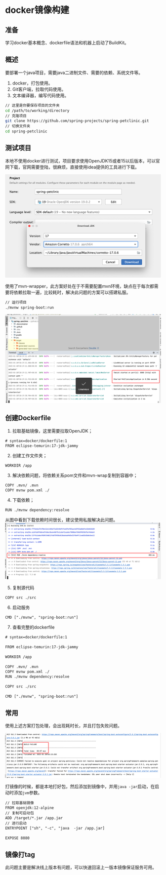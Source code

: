 # docker镜像构建

## 准备

学习docker基本概念、dockerfile语法和机器上启动了BuildKit。

## 概述

要部署一个java项目，需要java二进制文件、需要的依赖、系统文件等。

1. docker，打包使用。
2. Git客户端，拉取代码使用。
3. 文本编译器，编写代码使用。

```sh
// 这里是你要保存项目的文件夹
cd /path/to/working/directory
// 克隆项目
git clone https://github.com/spring-projects/spring-petclinic.git
// 切换文件夹
cd spring-petclinic
```

## 测试项目

本地不使用docker进行测试，项目要求使用OpenJDK15或者15以后版本，可以官网下载，官网需要登陆，很麻烦，直接使用idea提供的工具进行下载。

![An image](./images/docker-down-java.png)

使用了mvn-wrapper，此方案好处在于不需要配置mvn环境，缺点在于每次都需要将依赖拉取一遍，比较耗时，解决此问题的方案可以搭建私服。

```sh
// 运行项目
./mvnw spring-boot:run
```

![An image](./images/spring-boot-run.png)

## 创建Dockerfile

1. 拉取基础镜像，这里需要拉取OpenJDK；

``` text
# syntax=docker/dockerfile:1
FROM eclipse-temurin:17-jdk-jammy
```

2. 创建工作文件夹；

``` text
WORKDIR /app
```

3. 解决依赖问题，将依赖关系pom文件和mvn-wrap复制到容器中；

```text
COPY .mvn/ .mvn
COPY mvnw pom.xml ./
```

4. 下载依赖；

```text
RUN ./mvnw dependency:resolve
```

从图中看到下载依赖时间很长，建议使用私服解决此问题。
![An image](./images/docker-mvn-down.png)

5. 复制源代码

```text
COPY src ./src
```

6. 启动服务

```text
CMD ["./mvnw", "spring-boot:run"]
```

7. 查看完整的dockerfile

```text
# syntax=docker/dockerfile:1

FROM eclipse-temurin:17-jdk-jammy

WORKDIR /app

COPY .mvn/ .mvn
COPY mvnw pom.xml ./
RUN ./mvnw dependency:resolve

COPY src ./src

CMD ["./mvnw", "spring-boot:run"]
```

## 常用

使用上述方案打包处理，会出现耗时长，并且打包失败问题。

![An image](./images/docker-build-fail.png)

打镜像的时候，都是本地打好包，然后添加到镜像中，并用`java -jar`启动，在启动时添加`jvm`参数。

```text
// 拉取基础镜像
FROM openjdk:12-alpine
// 复制可启动包
ADD /target/*.jar /app.jar
// 进行启动
ENTRYPOINT ["sh", "-c", "java  -jar /app.jar]

EXPOSE 8080
```

## 镜像打tag

此问题主要是解决线上版本有问题，可以快速回滚上一版本镜像保证服务可用。
